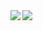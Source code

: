 <a href="https://github.com/anuraghazra/github-readme-stats">
  <img align="left" src="https://github-readme-stats.vercel.app/api?username=jpbtk&count_private=true&show_icons=true" />
</a>
<a href="https://github.com/anuraghazra/github-readme-stats">
  <img align="left" src="https://github-readme-stats.vercel.app/api/top-langs/?username=jpbtk" />
</a>
